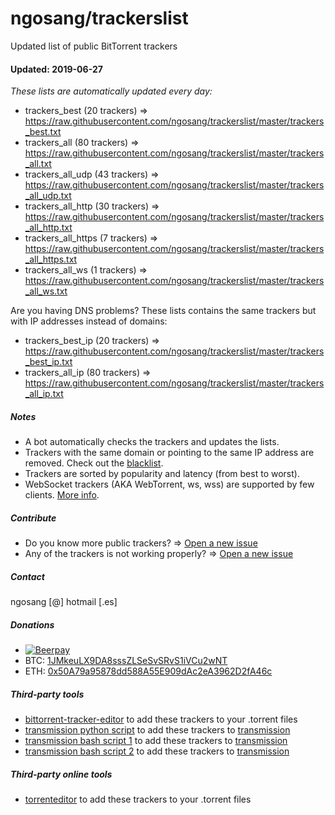 # ngosang/trackerslist
Updated list of public BitTorrent trackers

#### Updated: 2019-06-27
*These lists are automatically updated every day:*

* trackers_best (20 trackers) => https://raw.githubusercontent.com/ngosang/trackerslist/master/trackers_best.txt
* trackers_all (80 trackers) => https://raw.githubusercontent.com/ngosang/trackerslist/master/trackers_all.txt
* trackers_all_udp (43 trackers) => https://raw.githubusercontent.com/ngosang/trackerslist/master/trackers_all_udp.txt
* trackers_all_http (30 trackers) => https://raw.githubusercontent.com/ngosang/trackerslist/master/trackers_all_http.txt
* trackers_all_https (7 trackers) => https://raw.githubusercontent.com/ngosang/trackerslist/master/trackers_all_https.txt
* trackers_all_ws (1 trackers) => https://raw.githubusercontent.com/ngosang/trackerslist/master/trackers_all_ws.txt

Are you having DNS problems? These lists contains the same trackers but with IP addresses instead of domains:
* trackers_best_ip (20 trackers) => https://raw.githubusercontent.com/ngosang/trackerslist/master/trackers_best_ip.txt
* trackers_all_ip (80 trackers) => https://raw.githubusercontent.com/ngosang/trackerslist/master/trackers_all_ip.txt

##### Notes
* A bot automatically checks the trackers and updates the lists.
* Trackers with the same domain or pointing to the same IP address are removed. Check out the [blacklist](https://raw.githubusercontent.com/ngosang/trackerslist/master/blacklist.txt).
* Trackers are sorted by popularity and latency (from best to worst).
* WebSocket trackers (AKA WebTorrent, ws, wss) are supported by few clients. [More info](https://webtorrent.io).

##### Contribute
* Do you know more public trackers? => [Open a new issue](https://github.com/ngosang/trackerslist/issues/new)
* Any of the trackers is not working properly? => [Open a new issue](https://github.com/ngosang/trackerslist/issues/new)

##### Contact
ngosang [@] hotmail [.es]

##### Donations
* [![Beerpay](https://beerpay.io/ngosang/trackerslist/badge.svg?style=flat)](https://beerpay.io/ngosang/trackerslist)
* BTC: [1JMkeuLX9DA8sssZLSeSvSRvS1iVCu2wNT](https://btc.com/1jmkeulx9da8ssszlsesvsrvs1ivcu2wnt)
* ETH: [0x50A79a95878dd588A55E909dAc2eA3962D2fA46c](https://etherscan.io/address/0x50A79a95878dd588A55E909dAc2eA3962D2fA46c)

##### Third-party tools
* [bittorrent-tracker-editor](https://github.com/GerryFerdinandus/bittorrent-tracker-editor) to add these trackers to your .torrent files
* [transmission python script](https://github.com/blind-oracle/transmission-trackers) to add these trackers to [transmission](https://github.com/transmission/transmission)
* [transmission bash script 1](https://github.com/AndrewMarchukov/tracker-add) to add these trackers to [transmission](https://github.com/transmission/transmission)
* [transmission bash script 2](https://github.com/oilervoss/transmission) to add these trackers to [transmission](https://github.com/transmission/transmission)

##### Third-party online tools
* [torrenteditor](http://torrenteditor.com) to add these trackers to your .torrent files
